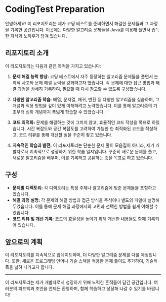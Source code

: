 # CodingTest Preparation

안녕하세요! 이 리포지토리는 제가 코딩 테스트를 준비하면서 해결한 문제들과 그 과정을 기록한 공간입니다. 이곳에는 다양한 알고리즘 문제들을 Java를 이용해 풀면서 습득한 지식과 노하우가 담겨 있습니다.

## 리포지토리 소개

이 리포지토리는 다음과 같은 목적을 가지고 있습니다:

1. **문제 해결 능력 향상:** 코딩 테스트에서 자주 등장하는 알고리즘 문제들을 풀면서 논리적 사고와 문제 해결 능력을 강화하고자 했습니다. 각 문제에 대한 접근 방법과 해결 과정을 상세히 기록하여, 필요할 때 다시 참고할 수 있도록 구성했습니다.

2. **다양한 알고리즘 학습:** 배열, 문자열, 재귀, 변환 등 다양한 알고리즘을 실습하며, 그 개념과 적용 방법을 깊이 있게 이해하려고 노력했습니다. 이를 통해 알고리즘의 기초부터 심화 개념까지 폭넓게 학습할 수 있었습니다.

3. **코드 최적화:** 문제를 해결하는 것에 그치지 않고, 효율적인 코드 작성을 목표로 하였습니다. 시간 복잡도와 공간 복잡도를 고려하여 가능한 한 최적화된 코드를 작성하고, 코드 리뷰를 통해 개선할 점을 꾸준히 찾고 있습니다.

4. **지속적인 학습과 발전:** 이 리포지토리는 단순한 문제 풀이 모음집이 아니라, 제가 개발자로서 지속적으로 성장하기 위한 학습 일지입니다. 꾸준히 새로운 문제를 풀고, 새로운 알고리즘을 배우며, 이를 기록하고 공유하는 것을 목표로 하고 있습니다.

## 구성

- **문제별 디렉토리:** 각 디렉토리는 특정 주제나 알고리즘에 맞춘 문제들을 포함하고 있습니다.
- **해결 과정 설명:** 각 문제의 해결 방법과 접근 방식을 주석이나 별도의 파일에 설명해두었습니다. 이를 통해 문제 해결 과정에서의 고민과 선택한 방법을 쉽게 이해할 수 있습니다.
- **코드 리뷰 및 개선 기록:** 코드의 효율성을 높이기 위해 개선한 내용들도 함께 기록되어 있습니다.

## 앞으로의 계획

이 리포지토리를 지속적으로 업데이트하며, 더 다양한 알고리즘 문제를 다룰 예정입니다. 또한, 새로운 프로그래밍 언어나 기술 스택을 적용한 문제 풀이도 추가하여, 기술적 폭을 넓혀 나가고자 합니다.

---

이 리포지토리는 제가 개발자로서 성장하기 위해 노력한 흔적들이 담긴 공간입니다. 여러분의 피드백과 조언을 언제든 환영하며, 함께 학습하고 성장해 나갈 수 있기를 바랍니다!
